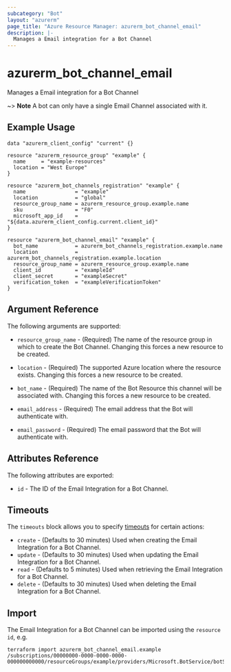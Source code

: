 ```yaml
---
subcategory: "Bot"
layout: "azurerm"
page_title: "Azure Resource Manager: azurerm_bot_channel_email"
description: |-
  Manages a Email integration for a Bot Channel
---
```


# azurerm_bot_channel_email

Manages a Email integration for a Bot Channel

~> **Note** A bot can only have a single Email Channel associated with it.

## Example Usage

```hcl
data "azurerm_client_config" "current" {}

resource "azurerm_resource_group" "example" {
  name     = "example-resources"
  location = "West Europe"
}

resource "azurerm_bot_channels_registration" "example" {
  name                = "example"
  location            = "global"
  resource_group_name = azurerm_resource_group.example.name
  sku                 = "F0"
  microsoft_app_id    = "${data.azurerm_client_config.current.client_id}"
}

resource "azurerm_bot_channel_email" "example" {
  bot_name            = azurerm_bot_channels_registration.example.name
  location            = azurerm_bot_channels_registration.example.location
  resource_group_name = azurerm_resource_group.example.name
  client_id           = "exampleId"
  client_secret       = "exampleSecret"
  verification_token  = "exampleVerificationToken"
}
```

## Argument Reference

The following arguments are supported:

* `resource_group_name` - (Required) The name of the resource group in which to create the Bot Channel. Changing this forces a new resource to be created.

* `location` - (Required) The supported Azure location where the resource exists. Changing this forces a new resource to be created.

* `bot_name` - (Required) The name of the Bot Resource this channel will be associated with. Changing this forces a new resource to be created.

* `email_address` - (Required) The email address that the Bot will authenticate with.

* `email_password` - (Required) The email password that the Bot will authenticate with.


## Attributes Reference

The following attributes are exported:

* `id` - The ID of the Email Integration for a Bot Channel.

## Timeouts

The `timeouts` block allows you to specify [timeouts](https://www.terraform.io/docs/configuration/resources.html#timeouts) for certain actions:

* `create` - (Defaults to 30 minutes) Used when creating the Email Integration for a Bot Channel.
* `update` - (Defaults to 30 minutes) Used when updating the Email Integration for a Bot Channel.
* `read` - (Defaults to 5 minutes) Used when retrieving the Email Integration for a Bot Channel.
* `delete` - (Defaults to 30 minutes) Used when deleting the Email Integration for a Bot Channel.

## Import

The Email Integration for a Bot Channel can be imported using the `resource id`, e.g.

```shell
terraform import azurerm_bot_channel_email.example /subscriptions/00000000-0000-0000-0000-000000000000/resourceGroups/example/providers/Microsoft.BotService/botServices/example/channels/EmailChannel
```

